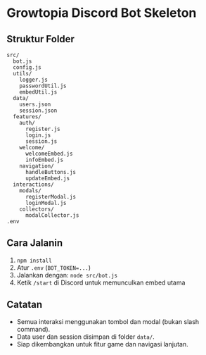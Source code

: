 # Growtopia Discord Bot Skeleton

## Struktur Folder

```
src/
  bot.js
  config.js
  utils/
    logger.js
    passwordUtil.js
    embedUtil.js
  data/
    users.json
    session.json
  features/
    auth/
      register.js
      login.js
      session.js
    welcome/
      welcomeEmbed.js
      infoEmbed.js
    navigation/
      handleButtons.js
      updateEmbed.js
  interactions/
    modals/
      registerModal.js
      loginModal.js
    collectors/
      modalCollector.js
.env
```

## Cara Jalanin

1. `npm install`
2. Atur `.env` (`BOT_TOKEN=...`)
3. Jalankan dengan: `node src/bot.js`
4. Ketik `/start` di Discord untuk memunculkan embed utama

## Catatan

- Semua interaksi menggunakan tombol dan modal (bukan slash command).
- Data user dan session disimpan di folder `data/`.
- Siap dikembangkan untuk fitur game dan navigasi lanjutan.
